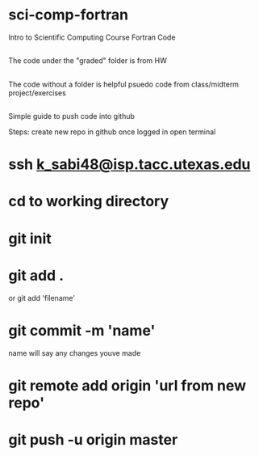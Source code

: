 # sci-comp-fortran
Intro to Scientific Computing Course Fortran Code
##
The code under the "graded" folder is from HW
## 
The code without a folder is helpful psuedo code from class/midterm project/exercises
##
Simple guide to push code into github

Steps:
create new repo in github once logged in
open terminal
# ssh k_sabi48@isp.tacc.utexas.edu
# cd to working directory
# git init
# git add .
  or git add 'filename'
# git commit -m 'name'
  name will say any changes youve made
# git remote add origin 'url from new repo'
# git push -u origin master
